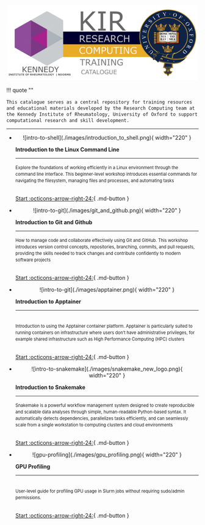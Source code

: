 <h1></h1>

<p align="center">
 <img src="./images/third_training_logo.png" alt="drawing" width="500"/>
 </p> 

!!! quote ""

    This catalogue serves as a central repository for training resources and educational materials developed by the Research Computing team at the Kennedy Institute of Rheumatology, University of Oxford to support computational research and skill development.


<!--- check -->

---


<div class="grid cards" markdown>

-   <a href="https://kir-rescomp.github.io/training-intro-to-linux-cli/" style="text-decoration: none; color: inherit; display: block;">
    <center>![intro-to-shell](./images/introduction_to_shell.png){ width="220" }</center>
    
    __Introduction to the Linux Command Line__
    
    ---
    <span style="font-size: 0.7rem;"> 
    Explore the foundations of working efficiently in a Linux environment through the command line interface. This beginner-level workshop introduces essential commands for navigating the filesystem, managing files and processes, and automating tasks
    </span></a><br>

    [Start :octicons-arrow-right-24:](https://kir-rescomp.github.io/training-intro-to-linux-cli/){ .md-button }
    
-   <a href="https://kir-rescomp.github.io/training-intro-to-git-github/" style="text-decoration: none; color: inherit; display: block;">
    <center>![intro-to-git](./images/git_and_github.png){ width="220" }</center>
    
    __Introduction to Git and Github__
    
    ---
    <span style="font-size: 0.7rem;"> 
    How to manage code and collaborate effectively using Git and GitHub. This workshop introduces version control concepts, repositories, branching, commits, and pull requests, providing the skills needed to track changes and contribute confidently to modern software projects
    </span></a><br>

    [Start :octicons-arrow-right-24:](https://kir-rescomp.github.io/training-intro-to-git-github/){ .md-button }

-   <a href="https://kir-rescomp.github.io/training-intro-to-apptainer/" style="text-decoration: none; color: inherit; display: block;">
    <center>![intro-to-git](./images/apptainer.png){ width="220" }</center>
    
    __Introduction to Apptainer__
  
    ---
    <br>
    <span style="font-size: 0.7rem;"> 
    Introduction to using the Apptainer container platform. Apptainer is particularly suited to running containers on infrastructure where users don’t have administrative privileges, for example shared infrastructure such as High Performance Computing (HPC) clusters
    </span></a><br>

    [Start :octicons-arrow-right-24:](https://kir-rescomp.github.io/training-intro-to-apptainer/){ .md-button }
    
-   <a href="https://kir-rescomp.github.io/training-intro-to-snakemake" style="text-decoration: none; color: inherit; display: block;">
    <center>![intro-to-snakemake](./images/snakemake_new_logo.png){ width="220" }</center>
    
    
    __Introduction to Snakemake__
    
    ---
    <span style="font-size: 0.7rem;">
    Snakemake is a powerful workflow management system designed to create reproducible and scalable data analyses through simple, human-readable Python-based syntax. It automatically detects dependencies, parallelizes tasks efficiently, and can seamlessly scale from a single workstation to computing clusters and cloud environments
    </span></a><br>
    
    [Start :octicons-arrow-right-24:](https://kir-rescomp.github.io/training-intro-to-snakemake/){ .md-button }

-   <a href="https://kir-rescomp.github.io/training-gpu-profiling/" style="text-decoration: none; color: inherit; display: block;">
    <center>![gpu-profiling](./images/gpu_profiling.png){ width="220" }</center>
    
    
    __GPU Profiling__
    
    ---
    <br>
    <span style="font-size: 0.7rem;">
    User-level guide for profiling GPU usage in Slurm jobs without requiring sudo/admin permissions.
    </span></a><br>
    
    [Start :octicons-arrow-right-24:](https://kir-rescomp.github.io/training-gpu-profiling/){ .md-button }


</div>
